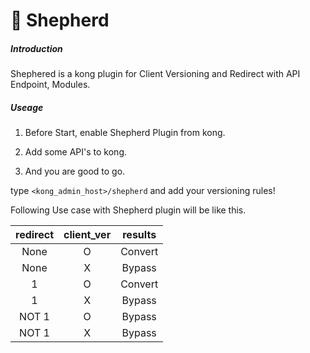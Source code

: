 # 🐑 Shepherd

##### Introduction 

Shephered is a kong plugin for Client Versioning and Redirect with API Endpoint, Modules.

##### Useage

1. Before Start, enable Shepherd Plugin from kong. 

2. Add some API's to kong.

3. And you are good to go.

type `<kong_admin_host>/shepherd` and add your versioning rules!

Following Use case with Shepherd plugin will be like this.

| redirect 	| client_ver 	| results 	|
|:--------:	|:----------:	|:-------:	|
|   None   	|      O     	| Convert 	|
|   None   	|      X     	|  Bypass 	|
|     1    	|      O     	| Convert 	|
|     1    	|      X     	|  Bypass 	|
|   NOT 1  	|      O     	|  Bypass 	|
|   NOT 1  	|      X     	|  Bypass 	|
